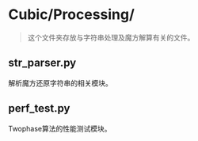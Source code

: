 # Cubic/Processing/

> 这个文件夹存放与字符串处理及魔方解算有关的文件。

## str_parser.py

解析魔方还原字符串的相关模块。

## perf_test.py

Twophase算法的性能测试模块。